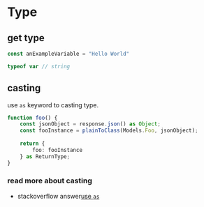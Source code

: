 # Type

## get type

```ts
const anExampleVariable = "Hello World"

typeof var // string
```

## casting

use `as` keyword to casting type.

```ts
function foo() {
    const jsonObject = response.json() as Object;
    const fooInstance = plainToClass(Models.Foo, jsonObject);
    
    return {
        foo: fooInstance
    } as ReturnType;
}
```

### read more about casting

- stackoverflow answer[use `as`](https://stackoverflow.com/a/40042282/11082758)
